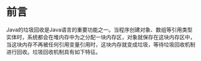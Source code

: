 # 前言

Java的垃圾回收是Java语言的重要功能之一。当程序创建对象、数组等引用类型实体时，系统都会在堆内存中为之分配一块内存区，对象就保存在这块内存区中，当这块内存不再被任何引用变量引用时，这块内存就变成垃圾，等待垃圾回收机制进行回收。垃圾回收机制具有如下特征。